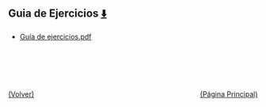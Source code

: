 
<html>
<body>
<h2>Guia de Ejercicios <a href="https://downgit.github.io/#/home?url=https://github.com/Apuntes-FIUBA/Apuntes-Electronica/tree/main/95 - Computación/9504 - Analisis Numerico I/Comision Schwarz-Sosa/Guia de Ejercicios" style="font-size:20px">  ⬇️ </a></h2>
<ul>
    <li><a href="Guía de ejercicios.pdf">Guía de ejercicios.pdf</a></li>
</ul>
</body>
</html>



































<br><br><br><br><br><a href="../" style="float: left">(Volver)</a> <a href="https://apuntes-fiuba.github.io/Apuntes-Electronica" style="float: right">(Página Principal)</a>
